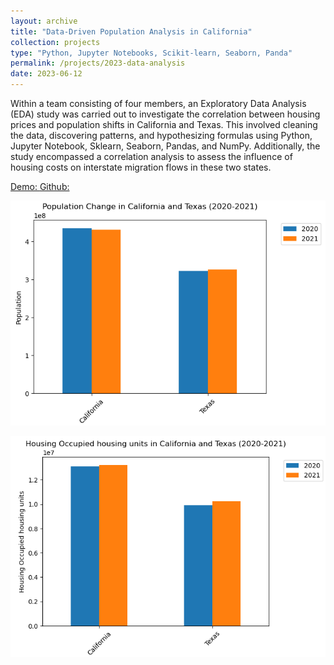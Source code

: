 ```yaml
---
layout: archive
title: "Data-Driven Population Analysis in California"
collection: projects
type: "Python, Jupyter Notebooks, Scikit-learn, Seaborn, Panda"
permalink: /projects/2023-data-analysis
date: 2023-06-12
---
```

Within a team consisting of four members, an Exploratory Data Analysis (EDA) study was carried out to investigate the correlation between housing prices and population shifts in California and Texas. This involved cleaning the data, discovering patterns, and hypothesizing formulas using Python, Jupyter Notebook, Sklearn, Seaborn, Pandas, and NumPy. Additionally, the study encompassed a correlation analysis to assess the influence of housing costs on interstate migration flows in these two states.

<!-- citation and icon code -->
<p> 
<a href="https://github.com/ahvuong/Data-Driven-Population-Analysis-in-California/blob/master/FinalProjectGroup_Sp23_AAA-H.ipynb">Demo:  <i class="fas fa-fw fa-link zoom" aria-hidden="true"></i></a>   
<a href="https://github.com/ahvuong/Data-Driven-Population-Analysis-in-California">Github: <i class="fab fa-fw fa-github zoom" aria-hidden="true"></i></a>
</p>

![data1](../images/data_analysis_1.png)  

![data2](../images/data_analysis_2.png)
